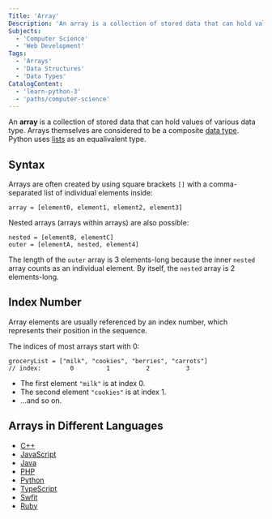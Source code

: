 ```yaml
---
Title: 'Array'
Description: 'An array is a collection of stored data that can hold values of various data type.'
Subjects:
  - 'Computer Science'
  - 'Web Development'
Tags:
  - 'Arrays'
  - 'Data Structures'
  - 'Data Types'
CatalogContent:
  - 'learn-python-3'
  - 'paths/computer-science'
---
```


An **array** is a collection of stored data that can hold values of various data type. Arrays themselves are considered to be a composite [data type](https://www.codecademy.com/resources/docs/general/data-types). Python uses [lists](https://www.codecademy.com/resources/docs/python/lists) as an equalivalent type.

## Syntax

Arrays are often created by using square brackets `[]` with a comma-separated list of individual elements inside:

```pseudo
array = [element0, element1, element2, element3]
```

Nested arrays (arrays within arrays) are also possible:

```pseudo
nested = [elementB, elementC]
outer = [elementA, nested, element4]
```

The length of the `outer` array is 3 elements-long because the inner `nested` array counts as an individual element. By itself, the `nested` array is 2 elements-long.

## Index Number

Array elements are usually referenced by an index number, which represents their position in the sequence.

The indices of most arrays start with 0:

```pseudo
groceryList = ["milk", "cookies", "berries", "carrots"]
// index:        0         1          2          3
```

- The first element `"milk"` is at index 0.
- The second element `"cookies"` is at index 1.
- ...and so on.

## Arrays in Different Languages

- [C++](https://www.codecademy.com/resources/docs/cpp/arrays?utm_source=docs&utm_medium=docs&utm_campaign=docs_link_test&utm_content=docs_array)
- [JavaScript](https://www.codecademy.com/resources/docs/javascript/arrays?utm_source=docs&utm_medium=docs&utm_campaign=docs_link_test&utm_content=docs_array)
- [Java](https://www.codecademy.com/resources/docs/java/arrays?utm_source=docs&utm_medium=docs&utm_campaign=docs_link_test&utm_content=docs_array)
- [PHP](https://www.codecademy.com/resources/docs/php/arrays?utm_source=docs&utm_medium=docs&utm_campaign=docs_link_test&utm_content=docs_array)
- [Python](https://www.codecademy.com/resources/docs/python/lists?utm_source=docs&utm_medium=docs&utm_campaign=docs_link_test&utm_content=docs_list)
- [TypeScript](https://www.codecademy.com/resources/docs/typescript/arrays?utm_source=docs&utm_medium=docs&utm_campaign=docs_link_test&utm_content=docs_array)
- [Swfit](https://www.codecademy.com/resources/docs/swift/arrays?utm_source=docs&utm_medium=docs&utm_campaign=docs_link_test&utm_content=docs_array)
- [Ruby](https://www.codecademy.com/resources/docs/ruby/arrays?utm_source=docs&utm_medium=docs&utm_campaign=docs_link_test&utm_content=docs_array)
